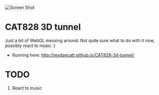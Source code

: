 ![Screen Shot](http://cattopus23.com/img/panel-CAT828.png)

CAT828 3D tunnel
================

Just a bit of WebGL messing around. Not quite sure what to do with it now, possibly react to music :)

+ Running here: http://revdancatt.github.io/CAT828-3d-tunnel/

TODO
====

1. React to music
